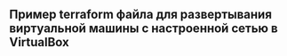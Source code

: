 <H2>Пример terraform файла для развертывания виртуальной машины с настроенной сетью в VirtualBox</H3>
